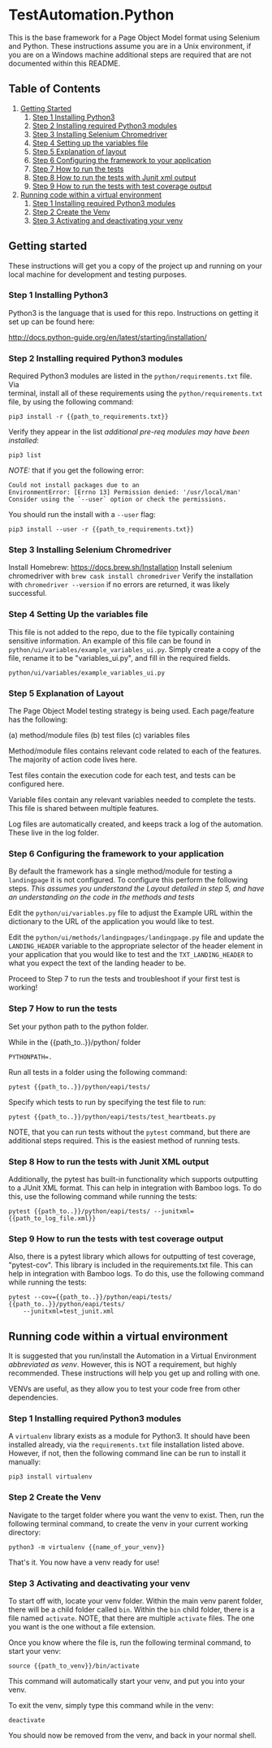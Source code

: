 # TestAutomation.Python
This is the base framework for a Page Object Model format using Selenium and Python. 
These instructions assume you are in a Unix environment, if you are on a Windows machine
additional steps are required that are not documented within this README.


## Table of Contents
1. [Getting Started](#getting-started)
	1. [Step 1 Installing Python3](#Step-1-Installing-Python3)
	2. [Step 2 Installing required Python3 modules](#Step-2-Installing-required-Python3-modules)
	3. [Step 3 Installing Selenium Chromedriver](#Step-3-Installing-Selenium-Chromedriver)
	4. [Step 4 Setting up the variables file](#Step-4-Setting-up-the-variables-file)
	5. [Step 5 Explanation of layout](#Step-5-Explanation-of-layout)
	6. [Step 6 Configuring the framework to your application](#Step-6-configuring-the-framework-to-your-application)
	7. [Step 7 How to run the tests](#Step-7-How-to-run-the-tests)
	8. [Step 8 How to run the tests with Junit xml output](#Step-8-How-to-run-the-tests-with-Junit-xml-output)
	9. [Step 9 How to run the tests with test coverage output](#Step-9-How-to-run-the-tests-with-test-coverage-output)
2. [Running code within a virtual environment](#running/-code-within-a-virtual-environment)
	1. [Step 1 Installing required Python3 modules](#Step-1-Installing-required-Python3-modules)
	2. [Step 2 Create the Venv](#Step-2-Create-the-Venv)
	3. [Step 3 Activating and deactivating your venv](#Step-3-Activating-and-deactivating-your-venv)


## Getting started

These instructions will get you a copy of the project up and running on your 
local machine for development and testing purposes.

### Step 1 Installing Python3

Python3 is the language that is used for this repo. Instructions on getting it 
set up can be found here:

http://docs.python-guide.org/en/latest/starting/installation/

### Step 2 Installing required Python3 modules

Required Python3 modules are listed in the `python/requirements.txt` file. Via  
terminal, install all of these requirements using the `python/requirements.txt` file,
by using the following command:

```
pip3 install -r {{path_to_requirements.txt}}
```

Verify they appear in the list _additional pre-req modules may have been 
installed_:

```
pip3 list
```

*NOTE:* that if you get the following error:

```
Could not install packages due to an 
EnvironmentError: [Errno 13] Permission denied: '/usr/local/man'
Consider using the `--user` option or check the permissions.
```

You should run the install with a `--user` flag:

```
pip3 install --user -r {{path_to_requirements.txt}}
```

### Step 3 Installing Selenium Chromedriver

Install Homebrew: https://docs.brew.sh/Installation
Install selenium chromedriver with `brew cask install chromedriver`
Verify the installation with `chromedriver --version` if no errors are returned,
it was likely successful.

### Step 4 Setting Up the variables file

This file is not added to the repo, due to the file typically containing sensitive information. An
example of this file can be found in `python/ui/variables/example_variables_ui.py`. Simply create a copy 
of the file, rename it to be "variables_ui.py", and fill in the required fields.

```
python/ui/variables/example_variables_ui.py 
```

### Step 5 Explanation of Layout

The Page Object Model testing strategy is being used. Each page/feature has the 
following:

(a) method/module files
(b) test files
(c) variables files

Method/module files contains relevant code related to each of the features. The 
majority of action code lives here.

Test files contain the execution code for each test, and tests can be 
configured here.

Variable files contain any relevant variables needed to complete the tests. This
file is shared between multiple features.

Log files are automatically created, and keeps track a log of the automation.
These live in the log folder.

### Step 6 Configuring the framework to your application

By default the framework has a single method/module for testing a `landingpage` it is not configured.
To configure this perform the following steps. _This assumes you understand the Layout detailed in
step 5, and have an understanding on the code in the methods and tests_

Edit the `python/ui/variables.py` file to adjust the Example URL within the dictionary
to the URL of the application you would like to test.

Edit the `python/ui/methods/landingpages/landingpage.py` file and update the 
`LANDING_HEADER` variable to the appropriate selector of the header element in your application
that you would like to test and the `TXT_LANDING_HEADER` to what you expect the text of the landing
header to be. 

Proceed to Step 7 to run the tests and troubleshoot if your first test is working!

### Step 7 How to run the tests

Set your python path to the python folder.

While in the {{path_to..}}/python/ folder
```
PYTHONPATH=.
```

Run all tests in a folder using the following command:

```
pytest {{path_to..}}/python/eapi/tests/
```

Specify which tests to run by specifying the test file to run:

```
pytest {{path_to..}}/python/eapi/tests/test_heartbeats.py
```

NOTE, that you can run tests without the `pytest` command, but there are 
additional steps required. This is the easiest method of running tests.

### Step 8 How to run the tests with Junit XML output

Additionally, the pytest has built-in functionality which supports outputting 
to a JUnit XML format. This can help in integration with Bamboo logs. To do 
this, use the following command while running the tests:

```
pytest {{path_to..}}/python/eapi/tests/ --junitxml={{path_to_log_file.xml}}
```

### Step 9 How to run the tests with test coverage output

Also, there is a pytest library which allows for outputting of test coverage, 
"pytest-cov". This library is included in the requirements.txt file. This can 
help in integration with Bamboo logs. To do this, use the following command 
while running the tests:

```
pytest --cov={{path_to..}}/python/eapi/tests/ {{path_to..}}/python/eapi/tests/ 
    --junitxml=test_junit.xml
```

## Running code within a virtual environment

It is suggested that you run/install the Automation in a Virtual Environment 
_abbreviated as venv_. However, this is NOT a requirement, but highly recommended. These instructions 
will help you get up and rolling with one.

VENVs are useful, as they allow you to test your code free from other 
dependencies.

### Step 1 Installing required Python3 modules

A `virtualenv` library exists as a module for Python3. It should have been 
installed already, via the `requirements.txt` file installation listed above. 
However, if not, then the following command line can be run to install it
manually:

```
pip3 install virtualenv
```

### Step 2 Create the Venv

Navigate to the target folder where you want the venv to exist. Then, run the 
following terminal command, to create the venv in your current working 
directory:

```
python3 -m virtualenv {{name_of_your_venv}}
```

That's it. You now have a venv ready for use!

### Step 3 Activating and deactivating your venv

To start off with, locate your venv folder. Within the main venv parent 
folder, there will be a child folder called `bin`. Within the `bin` child 
folder, there is a file named `activate`. NOTE, that there are multiple
`activate` files. The one you want is the one without a file extension.

Once you know where the file is, run the following terminal command, to start
your venv:

```
source {{path_to_venv}}/bin/activate
```

This command will automatically start your venv, and put you into your venv.

To exit the venv, simply type this command while in the venv:

```
deactivate
```

You should now be removed from the venv, and back in your normal shell.


